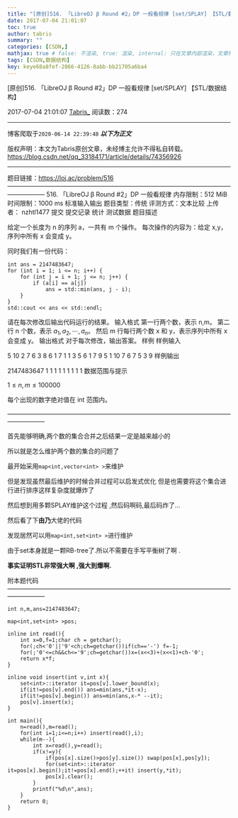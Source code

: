 ```yaml
---
title: "[原创]516. 「LibreOJ β Round #2」DP 一般看规律 [set/SPLAY] 【STL/数据结构】"
date: 2017-07-04 21:01:07
toc: true
author: tabris
summary: ""
categories: [CSDN,]
mathjax: true # false: 不渲染, true: 渲染, internal: 只在文章内部渲染，文章列表中不渲染
tags: [CSDN,数据结构]
key: keye68a8fef-2866-4126-8abb-bb21705a6ba4
---
```


[原创]516. 「LibreOJ β Round #2」DP 一般看规律 [set/SPLAY] 【STL/数据结构】

2017-07-04 21:01:07  [Tabris_](https://me.csdn.net/qq_33184171) 阅读数：274

---

博客爬取于`2020-06-14 22:39:48`
***以下为正文***

版权声明：本文为Tabris原创文章，未经博主允许不得私自转载。
https://blog.csdn.net/qq_33184171/article/details/74356926

<!-- more -->

---

题目链接：https://loj.ac/problem/516
——————————————————————————————————————————
516. 「LibreOJ β Round #2」DP 一般看规律
内存限制：512 MiB
时间限制：1000 ms
标准输入输出
题目类型：传统
评测方式：文本比较
上传者： nzhtl1477
提交
提交记录
统计
测试数据
题目描述


给定一个长度为 n 的序列 a，一共有 m 个操作。
每次操作的内容为：给定 x,y，序列中所有 x 会变成 y。

同时我们有一份代码：
```
int ans = 2147483647;
for (int i = 1; i <= n; i++) {
    for (int j = i + 1; j <= n; j++) {
        if (a[i] == a[j])
            ans = std::min(ans, j - i);
    }
}
std::cout << ans << std::endl;
```
请在每次修改后输出代码运行的结果。
输入格式
第一行两个数，表示 n,m。
第二行 n 个数，表示 $a_1,a_2,\cdots, a_n$。
然后 m 行每行两个数 x 和 y，表示序列中所有 x 会变成 y。
输出格式
对于每次修改，输出答案。
样例
样例输入

5 10
2 7 6 3 8
6 1
7 1
1 3
5 6
1 7
9 5
1 10
7 6
7 5
3 9
样例输出

2147483647
1
1
1
1
1
1
1
1
1
数据范围与提示

$1\le n , m \le 100000$

每个出现的数字绝对值在 int 范围内。

——————————————————————————————————————————

首先能够明确,两个数的集合合并之后结果一定是越来越小的

所以就是怎么维护两个数的集合的问题了

最开始采用`map<int,vector<int> >`来维护

但是发现虽然最后维护的时候合并过程可以启发式优化
但是也需要将这个集合进行进行排序这样复杂度就爆炸了

然后想到用多颗SPLAY维护这个过程 ,然后码啊码,最后码炸了...


然后看了下**由乃**大佬的代码

发现居然可以用`map<int,set<int> >`进行维护

由于set本身就是一颗RB-tree了.所以不需要在手写平衡树了啊 .

**事实证明STL非常强大啊 ,强大到爆啊.**

附本题代码
——————————————————————————————————————————
```
int n,m,ans=2147483647;

map<int,set<int> >pos;

inline int read(){
    int x=0,f=1;char ch = getchar();
    for(;ch<'0'||'9'<ch;ch=getchar())if(ch=='-') f=-1;
    for(;'0'<=ch&&ch<='9';ch=getchar())x=(x<<3)+(x<<1)+ch-'0';
    return x*f;
}

inline void insert(int v,int x){
	set<int>::iterator it=pos[v].lower_bound(x);
	if(it!=pos[v].end()) ans=min(ans,*it-x);
	if(it!=pos[v].begin()) ans=min(ans,x-* --it);
	pos[v].insert(x);
}

int main(){
	n=read(),m=read();
	for(int i=1;i<=n;i++) insert(read(),i);
	while(m--){
		int x=read(),y=read();
		if(x!=y){
			if(pos[x].size()>pos[y].size()) swap(pos[x],pos[y]);
			for(set<int>::iterator it=pos[x].begin();it!=pos[x].end();++it) insert(y,*it);
			pos[x].clear();
		}
		printf("%d\n",ans);
	}
	return 0;
}
```
